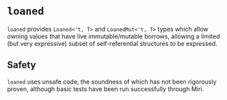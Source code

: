 # `loaned`

`loaned` provides `Loaned<'t, T>` and `LoanedMut<'t, T>` types which allow
owning values that have live immutable/mutable borrows, allowing a limited (but
very expressive) subset of self-referential structures to be expressed.

## Safety

`loaned` uses unsafe code, the soundness of which has not been rigorously
proven, although basic tests have been run successfully through Miri.
